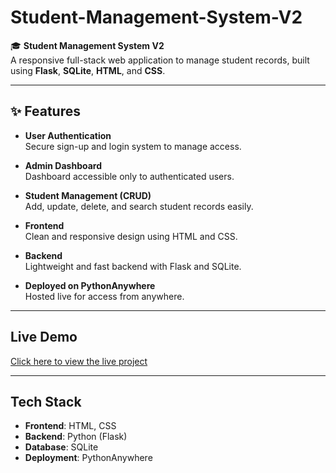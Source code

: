 # Student-Management-System-V2

🎓 **Student Management System V2**  
A responsive full-stack web application to manage student records, built using **Flask**, **SQLite**, **HTML**, and **CSS**.

---

## ✨ Features

- **User Authentication**  
  Secure sign-up and login system to manage access.

- **Admin Dashboard**  
  Dashboard accessible only to authenticated users.

- **Student Management (CRUD)**  
  Add, update, delete, and search student records easily.

- **Frontend**  
  Clean and responsive design using HTML and CSS.

- **Backend**  
  Lightweight and fast backend with Flask and SQLite.

- **Deployed on PythonAnywhere**  
  Hosted live for access from anywhere.

---

##  Live Demo

 [Click here to view the live project](https://manju200417.pythonanywhere.com/)

---

##  Tech Stack

- **Frontend**: HTML, CSS  
- **Backend**: Python (Flask)  
- **Database**: SQLite  
- **Deployment**: PythonAnywhere
